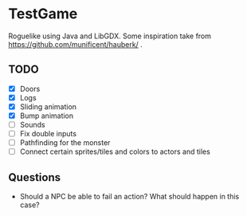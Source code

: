 # TestGame

Roguelike using Java and LibGDX.
Some inspiration take from https://github.com/munificent/hauberk/ .

## TODO
- [x] Doors
- [x] Logs
- [x] Sliding animation
- [x] Bump animation
- [ ] Sounds
- [ ] Fix double inputs
- [ ] Pathfinding for the monster
- [ ] Connect certain sprites/tiles and colors to actors and tiles

## Questions
- Should a NPC be able to fail an action? What should happen in this case?

